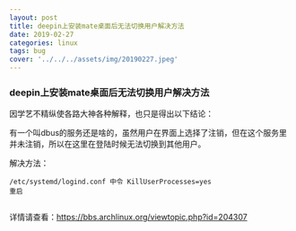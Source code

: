 ```yaml
---
layout: post
title: deepin上安装mate桌面后无法切换用户解决方法 
date: 2019-02-27
categories: linux
tags: bug
cover: '../../../assets/img/20190227.jpeg'
---
```




### deepin上安装mate桌面后无法切换用户解决方法

因学艺不精纵使各路大神各种解释，也只是得出以下结论：

有一个叫dbus的服务还是啥的，虽然用户在界面上选择了注销，但在这个服务里并未注销，所以在这里在登陆时候无法切换到其他用户。

解决方法：


```
/etc/systemd/logind.conf 中令 KillUserProcesses=yes 
重启
  
```

详情请查看：https://bbs.archlinux.org/viewtopic.php?id=204307
